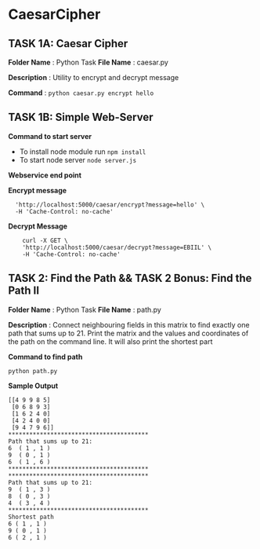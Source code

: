 # CaesarCipher

## TASK 1A: Caesar Cipher

**Folder Name** : Python Task
**File Name** : caesar.py

**Description** : Utility to encrypt and decrypt message

**Command** : `python caesar.py encrypt hello`


## TASK 1B: Simple Web-Server

**Command to start server**

- To install node module run `npm install`
- To start node server `node server.js`


**Webservice end point**


**Encrypt message**
```curl -X GET \
  'http://localhost:5000/caesar/encrypt?message=hello' \
  -H 'Cache-Control: no-cache'
```

**Decrypt Message**

```
    curl -X GET \
    'http://localhost:5000/caesar/decrypt?message=EBIIL' \
    -H 'Cache-Control: no-cache'
```

## TASK 2: Find the Path && TASK 2 Bonus: Find the Path II

**Folder Name** : Python Task
**File Name** : path.py

**Description** : Connect neighbouring fields in this matrix to find exactly one path that sums up to 21.
Print the matrix and the values and coordinates of the path on the command line.
It will also print the shortest part

**Command to find path**

`python path.py`

**Sample Output**

```
[[4 9 9 8 5]
 [0 6 8 9 3]
 [1 6 2 4 0]
 [4 2 4 0 0]
 [9 4 7 9 6]]
****************************************
Path that sums up to 21:
6  ( 1 , 1 )
9  ( 0 , 1 )
6  ( 1 , 6 )
****************************************
****************************************
Path that sums up to 21:
9  ( 1 , 3 )
8  ( 0 , 3 )
4  ( 3 , 4 )
****************************************
Shortest path
6 ( 1 , 1 )
9 ( 0 , 1 )
6 ( 2 , 1 )
```